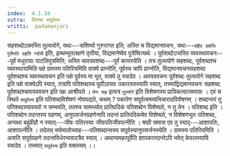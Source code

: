 ```yaml
---
index:  4.1.34
sutra:  विभाषा सपूर्वस्य
vritti:  padamanjari
---
```


सहशब्दोऽयमस्ति तुल्ययोगे, यथा---सशिष्यो गुरुरागत इति; अस्ति च विद्यमानवचनः, यथा---`सहैव दशभिः पुत्रैर्भारं वहति गर्दभी` इति, इत्थम्भूतलक्षणे तृतीया, विद्यमानेष्वेव पुत्रेष्वित्यर्थः । पूर्वशब्दोऽप्यस्ति व्यवस्थावचनः---पूर्वं मधुरायाः पाटलिपुत्रमिति; अस्ति चावयवशब्दः---पूर्वं कायस्येति । तत्र तुल्ययोगे सहशब्दः, पूर्वशब्दश्च व्यवस्थायामिति पक्षे ग्रामस्य पतिरियमिति वाक्ये प्राप्नोति, पूर्वस्य चापि प्राप्नोति, विद्यमानवचनसहशब्दः पूर्वशब्दश्च व्यवस्थावचन इति पक्षे पूर्वस्य मा भूत्, वाक्ये तु स्यादेव । अपयववचनः पूर्वशब्दः तुल्ययोगे सहशब्द इति पक्षे वाक्येऽपि स्यात्, तत्रापि पतिशब्दस्य पूर्वोऽवयवः पकारस्तस्यापि स्यात्, तस्माद्विद्यमानवचनः सहशब्दः पूर्वशब्दश्चावयववचन इति पक्ष आश्रीयते । `तेन सह` इत्यत्र `तुल्योगे` इति विशेषणस्य प्रायिकत्वात्समासः । एवं च स्थिते `सपूर्वस्य` इति पतिशब्दविशेषणं नोपपद्यते, कथम् ? पकारेण सपूर्वत्वमव्यभिचारादविशेषणम् । शब्दान्तरं तु पतिशब्दस्यावयवो न सम्भवति, ततश्च सामर्थ्यात् प्रातिपदिकं पतिशब्देन विशेष्यते, न तु तेन । पतिशब्द इति । पतिशब्देन तदन्तस्य ग्रहणम्, अनुपसर्जनग्रहणेनापि तदन्तं प्रातिपदिकमेव विशेष्यते, न विशेषणभूतः पतिशब्दः, अन्यथा बहुंव्रीहौ न स्यात्---जीवः पतिरस्याः जीवपतिर्जीवपत्नीति । षष्ठी समास एव तु स्याद्---आशापतिः, आशापत्नीति । तदेतत् सर्वमालोच्याह---पतिशब्दान्तस्य सपूर्वस्यानुपसर्जनस्येति । ग्रामस्य पतिरियमिति । असति सपूर्वग्रहणे तदन्तविधेरभावादत्रैव स्यात् । अथाप्यमहत्पूर्वेति ज्ञापकात्तदन्तेऽपि भवेत् केवलस्यापि स्यादेव । तस्मात् `सपूर्वस्य` इति वक्तव्यम् ।।
